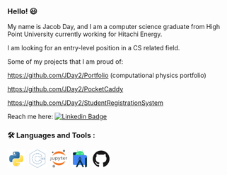 ### Hello! :smiley: 
My name is Jacob Day, and I am a computer science graduate from High Point University currently working for Hitachi Energy.

I am looking for an entry-level position in a CS related field. 

Some of my projects that I am proud of:

https://github.com/JDay2/Portfolio          (computational physics portfolio)



https://github.com/JDay2/PocketCaddy

https://github.com/JDay2/StudentRegistrationSystem


Reach me here: [![Linkedin Badge](https://img.shields.io/badge/-kakbar-blue?style=flat&logo=Linkedin&logoColor=white)](https://www.linkedin.com/in/jacob-day00/)




### :hammer_and_wrench: Languages and Tools :
<div>
  <img src='https://github.com/devicons/devicon/blob/master/icons/python/python-original.svg' title='Python' alt='Python' width="40" height="40"/>&nbsp;
  <img src='https://github.com/devicons/devicon/blob/master/icons/cplusplus/cplusplus-line.svg' title='C++' alt='C++' width="40" height="40"/>&nbsp;
  <img src='https://github.com/devicons/devicon/blob/master/icons/jupyter/jupyter-original-wordmark.svg' title='Jupyter Notebook' alt='Jupyter' width="40" height="40"/>&nbsp;
  <img src='https://github.com/devicons/devicon/blob/master/icons/androidstudio/androidstudio-original.svg' title='Android Studio' alt='Android' width="40" height="40"/>&nbsp;
  <img src='https://github.com/devicons/devicon/blob/master/icons/github/github-original.svg' title='Github' alt='Github' width="40" height="40"/>&nbsp;
</div>
<!---
JDay2/JDay2 is a ✨ special ✨ repository because its `README.md` (this file) appears on your GitHub profile.
You can click the Preview link to take a look at your changes.
--->
